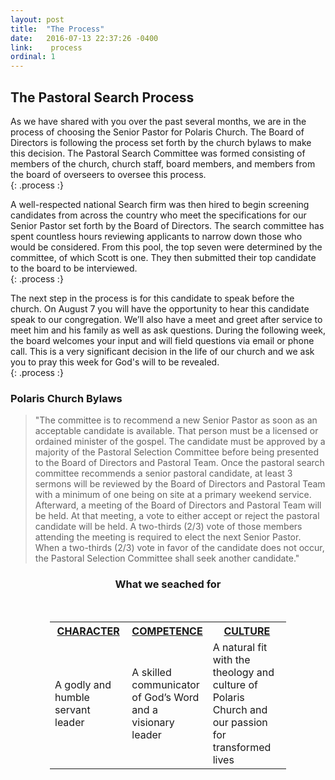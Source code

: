 ```yaml
---
layout: post
title:  "The Process"
date:   2016-07-13 22:37:26 -0400
link:    process
ordinal: 1
---
```


## The Pastoral Search Process  



As we have shared with you over the past several months, we are in the process of choosing the Senior Pastor for Polaris Church. The Board of Directors is following the process set forth by the church bylaws to make this decision. The Pastoral Search Committee was formed consisting of members of the church, church staff, board members, and members from the board of overseers to oversee this process.  
{: .process :}

A well-respected national Search firm was then hired to begin screening candidates from across the country who meet the specifications for our Senior Pastor set forth by the Board of Directors. The search committee has spent countless hours reviewing applicants to narrow down those who would be considered. From this pool, the top seven were determined by the committee, of which Scott is one. They then submitted their top candidate to the board to be interviewed.  
{: .process :}

The next step in the process is for this candidate to speak before the church. 
On August 7 you will have the opportunity to hear this candidate speak to our congregation. We’ll also have a meet and greet after service to meet him and his family as well as ask questions.  During the following week, the board welcomes your input and will field questions via email or phone call. This is a very significant decision in the life of our church and we ask you to pray this week for God's will to be revealed.  
{: .process :}


### Polaris Church Bylaws
>"The committee is to recommend a new Senior Pastor as soon as an acceptable candidate is available. That person must be a licensed or ordained minister of the gospel. The candidate must be approved by a majority of the Pastoral Selection Committee before being presented to the Board of Directors and Pastoral Team. Once the pastoral search committee recommends a senior pastoral candidate, at least 3 sermons will be reviewed by the Board of Directors and Pastoral Team with a minimum of one being on site at a primary weekend service. Afterward, a meeting of the Board of Directors and Pastoral Team will be held. At that meeting, a vote to either accept or reject the pastoral candidate will be held. A two-thirds (2/3) vote of those members attending the meeting is required to elect the next Senior Pastor. When a two-thirds (2/3) vote in favor of the candidate does not occur, the Pastoral Selection Committee shall seek another candidate."


<center>
<H3> What we seached for</H3>
</center>
<br>

<center>
<table style="width:75%">
<tr>
<th style="width:33%; text-decoration: underline;">CHARACTER</th>
<th style="width:33%; text-decoration: underline;">COMPETENCE</th>
<th style="width:34%;text-decoration: underline;">CULTURE</th>
</tr>
<tr>
<td>A godly and humble servant leader </td>
<td>A skilled communicator of God’s Word and a visionary leader</td>
<td>A natural fit with the theology and culture of Polaris Church and our passion for transformed lives</td>
</tr>
</table>
</center>